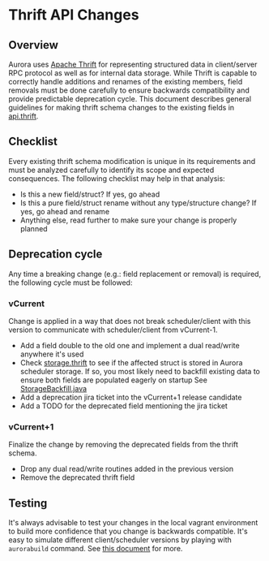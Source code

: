 # Thrift API Changes

## Overview
Aurora uses [Apache Thrift](https://thrift.apache.org/) for representing structured data in
client/server RPC protocol as well as for internal data storage. While Thrift is capable to
correctly handle additions and renames of the existing members, field removals must be done
carefully to ensure backwards compatibility and provide predictable deprecation cycle. This
document describes general guidelines for making thrift schema changes to the existing fields in
[api.thrift](../src/main/thrift/org/apache/aurora/gen/api.thrift).

## Checklist
Every existing thrift schema modification is unique in its requirements and must be analyzed
carefully to identify its scope and expected consequences. The following checklist may help in that
analysis:
* Is this a new field/struct? If yes, go ahead
* Is this a pure field/struct rename without any type/structure change? If yes, go ahead and rename
* Anything else, read further to make sure your change is properly planned

## Deprecation cycle
Any time a breaking change (e.g.: field replacement or removal) is required, the following cycle
must be followed:

### vCurrent
Change is applied in a way that does not break scheduler/client with this version to
communicate with scheduler/client from vCurrent-1.
* Add a field double to the old one and implement a dual read/write anywhere it's used
* Check [storage.thrift](../src/main/thrift/org/apache/aurora/gen/storage.thrift) to see if the
affected struct is stored in Aurora scheduler storage. If so, you most likely need to backfill
existing data to ensure both fields are populated eagerly on startup
See [StorageBackfill.java](../src/main/java/org/apache/aurora/scheduler/storage/StorageBackfill.java)
* Add a deprecation jira ticket into the vCurrent+1 release candidate
* Add a TODO for the deprecated field mentioning the jira ticket

### vCurrent+1
Finalize the change by removing the deprecated fields from the thrift schema.
* Drop any dual read/write routines added in the previous version
* Remove the deprecated thrift field

## Testing
It's always advisable to test your changes in the local vagrant environment to build more
confidence that you change is backwards compatible. It's easy to simulate different
client/scheduler versions by playing with `aurorabuild` command. See [this document](vagrant.md)
for more.

